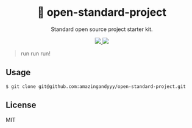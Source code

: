 <h1 align="center">
🏃 open-standard-project
</h1>
<p align="center">
Standard open source project starter kit.
</p>

<p align="center">
   <a href="https://github.com/amazingandyyy/open-standard-project/blob/master/LICENSE">
      <img src="https://img.shields.io/badge/License-MIT-green.svg" />
   </a>
   <a href="https://circleci.com/gh/amazingandyyy/open-standard-project">
      <img src="https://circleci.com/gh/amazingandyyy/open-standard-project.svg?style=svg" />
   </a>
</p>

> run run run!

## Usage

```shell
$ git clone git@github.com:amazingandyyy/open-standard-project.git
```

## License

MIT
